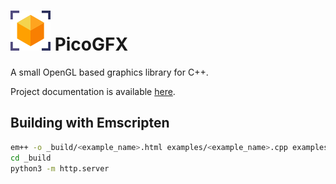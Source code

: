 # ![PicoGFX](logo.png) PicoGFX

A small OpenGL based graphics library for C++.

Project documentation is available [here](https://javicervera.github.io/picogfx/).

## Building with Emscripten

```bash
em++ -o _build/<example_name>.html examples/<example_name>.cpp examples/imgui/*.cpp src/glad_gles20/src/glad.c src/*.cpp --preload-file _build/data@/data -Isrc/glad_gles20/include -s USE_GLFW=3 -fno-exceptions -fno-rtti
cd _build
python3 -m http.server
```
